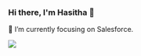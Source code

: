 ### Hi there, I'm Hasitha 👋

🔭  I’m currently focusing on Salesforce.

![](https://komarev.com/ghpvc/?username=Hasitha-Su)

<!--
**hasithakms/hasithakms** is a ✨ _special_ ✨ repository because its `README.md` (this file) appears on your GitHub profile.

Here are some ideas to get you started:

- 🔭 I’m currently working on ...
- 🌱 I’m currently learning ...
- 👯 I’m looking to collaborate on ...
- 🤔 I’m looking for help with ...
- 💬 Ask me about ...
- 📫 How to reach me: ...
- 😄 Pronouns: ...
- ⚡ Fun fact: ...
-->
